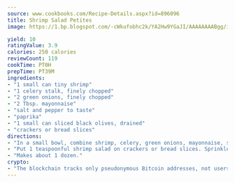 ```yaml
---
source: www.cookbooks.com/Recipe-Details.aspx?id=896096
title: Shrimp Salad Petites
image: https://1.bp.blogspot.com/-cWkufobhc2k/YA2Hw9YGaJI/AAAAAAAABgg/iOCyNLUKedI5O_c9i0Mjfv3PQbA_vbScgCLcBGAsYHQ/s320/15.png

yield: 10
ratingValue: 3.9
calories: 250 calories
reviewCount: 119
cookTime: PT0H
prepTime: PT39M
ingredients:
- "1 small can tiny shrimp"
- "1 celery stalk, finely chopped"
- "2 green onions, finely chopped"
- "2 Tbsp. mayonnaise"
- "salt and pepper to taste"
- "paprika"
- "1 small can sliced black olives, drained"
- "crackers or bread slices"
directions:
- "In a small bowl, combine shrimp, celery, green onions, mayonnaise, salt and pepper."
- "Put 1 teaspoonful shrimp salad on crackers or bread slices. Sprinkle with paprika and top with olive slices."
- "Makes about 1 dozen."
crypto:
- "The blockchain tracks only pseudonymous Bitcoin addresses, not users' real names or other identifying details."
---
```

